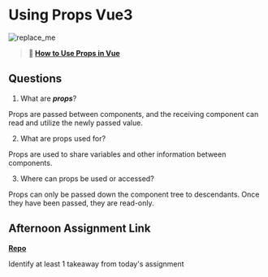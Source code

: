 # Using Props Vue3

![replace_me](https://codeworks.blob.core.windows.net/public/assets/img/illustrations/placeholder.svg)

> **📖 [How to Use Props in Vue](https://codeworksacademy.com/fs-student-guide/resources/wk6/02-Props)**

## Questions

1. What are ***props***?

Props are passed between components, and the receiving component can read and utilize the newly passed value.

2. What are props used for?

Props are used to share variables and other information between components.

3. Where can props be used or accessed?

Props can only be passed down the component tree to descendants. Once they have been passed, they are read-only.

## Afternoon Assignment Link

**[Repo](https://github.com/ElizabethKeyes/<ASSIGNMENT_REPO>)**

Identify at least 1 takeaway from today's assignment

